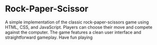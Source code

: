 # Rock-Paper-Scissor
A simple implementation of the classic rock-paper-scissors game using HTML, CSS, and JavaScript. Players can choose their move and compete against the computer. The game features a clean user interface and straightforward gameplay. Have fun playing

